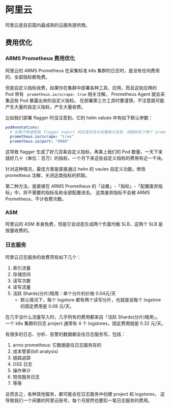 # 阿里云

阿里云是目前国内最成熟的云服务提供商。

## 费用优化

### ARMS Prometheus 费用优化

阿里云的 ARMS Prometheus 在采集标准 k8s 集群的日志时，是没有任何费用的，全部指标都免费。

但是自定义指标收费，如果你在集群中部署各种工具、应用，而且这些应用的 Pod 带有 ` prometheus.io/scrape: true` 相关注解，
Prometheus Agent 就会采集这些 Pod 暴露出来的自定义指标。
在部署第三方工具时要谨慎，不注意就可能产生大量的自定义指标，产生大量收费。

比如我们部署 flagger 时没注意到，它的 helm values 中有如下默认参数：

```yaml
podAnnotations:
  # 如果不希望抓取 flagger export 的灰度状态与权重相关信息，请删除如下两个 prometheus 注解
  prometheus.io/scrape: "true"
  prometheus.io/port: "8080"
```

这导致 flagger 生成了好几百条自定义指标，再乘上我们的 Pod 数量，一天下来就好几十（单位：百万）的指标，一个月下来这些自定义指标的费用有近一千块。


针对这种情况，最佳方案是直接通过 helm 的 vaules 自定义功能，修改 prometheus 注解，关闭这类指标的抓取。

第二种方法，是直接在 ARMS Prometheus 的「设置」-「指标」-「配置废弃指标」中，将不需要的指标名称全部配置进去。
这类废弃指标不会被 ARMS Prometheus，不计收费次数。

### ASM

阿里云的 ASM 本身免费，但是它会动态生成两个负载均衡 SLB，这两个 SLB 是按量收费的。


### 日志服务

阿里云日志服务的收费项有如下几个：

1. 索引流量
2. 存储空间
3. 读写次数
4. 读写流量
5. 活跃 Shards(分片)租用：单个分片的价格 0.04元/天
    - 默认情况下，每个 logstore 都有两个读写分片，也就是说每个 logstore 的固定费用是 0.08 元/天。

在几乎没什么流量写入时，几乎所有的费用都来自「活跃 Shards(分片)租用」。
一个 k8s 集群的日志 project 通常有 4 个 logstores，固定费用就是 0.32 元/天。

有很多的日志、分析、告警的数据都会往日志服务写，包括：

1. arms prometheus: 它数据是往日志服务存的
2. 成本管家(bill analysis)
3. 链路追踪
4. OSS 日志
5. 操作审计
6. 短信服务日志
7. 等等

总而言之，各种其他服务，都可能会在日志服务中创建 project 和 logstores，
这导致我们一个闲置的阿里云账号，每个月居然也要扣一笔日志服务的费用。
